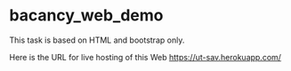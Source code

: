 # bacancy_web_demo
This task is based on HTML and bootstrap only.

Here is the URL for live hosting of this Web
https://ut-sav.herokuapp.com/
